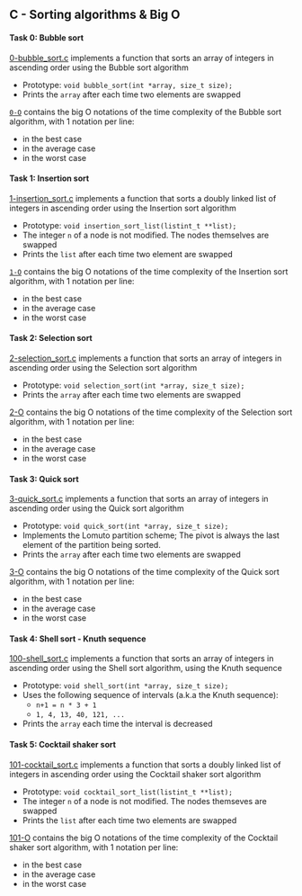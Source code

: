 ## C - Sorting algorithms & Big O

#### Task 0: Bubble sort
[0-bubble_sort.c](0-bubble_sort.c) implements a function that sorts an array of integers in ascending order using the Bubble sort algorithm
- Prototype: `void bubble_sort(int *array, size_t size);`
- Prints the `array` after each time two elements are swapped

[`0-O`](0-O) contains the big O notations of the time complexity of the Bubble sort algorithm, with 1 notation per line:
- in the best case
- in the average case
- in the worst case

#### Task 1: Insertion sort
[1-insertion_sort.c](1-insert_sort.c) implements a function that sorts a doubly linked list of integers in ascending order using the Insertion sort algorithm
- Prototype: `void insertion_sort_list(listint_t **list);`
- The integer `n` of a node is not modified. The nodes themselves are swapped
- Prints the `list` after each time two element are swapped

[`1-O`](1-O) contains the big O notations of the time complexity of the Insertion sort algorithm, with 1 notation per line:
- in the best case
- in the average case
- in the worst case

#### Task 2: Selection sort
[2-selection_sort.c](2-selection_sort.c) implements a function that sorts an array of integers in ascending order using the Selection sort algorithm
- Prototype: `void selection_sort(int *array, size_t size);`
- Prints the `array` after each time two elements are swapped

[2-O](2-O) contains the big O notations of the time complexity of the Selection sort algorithm, with 1 notation per line:
- in the best case
- in the average case
- in the worst case

#### Task 3: Quick sort
[3-quick_sort.c](3-quick_sort.c) implements a function that sorts an array of integers in ascending order using the Quick sort algorithm
- Prototype: `void quick_sort(int *array, size_t size);`
- Implements the Lomuto partition scheme; The pivot is always the last element of the partition being sorted.
- Prints the `array` after each time two elements are swapped

[3-O](3-O) contains the big O notations of the time complexity of the Quick sort algorithm, with 1 notation per line:
- in the best case
- in the average case
- in the worst case


#### Task 4: Shell sort - Knuth sequence
[100-shell_sort.c](100-shell_sort.c) implements a function that sorts an array of integers in ascending order using the Shell sort algorithm, using the Knuth sequence
- Prototype: `void shell_sort(int *array, size_t size);`
- Uses the following sequence of intervals (a.k.a the Knuth sequence):
	- `n+1 = n * 3 + 1`
	- `1, 4, 13, 40, 121, ...`
- Prints the `array` each time the interval is decreased

#### Task 5: Cocktail shaker sort
[101-cocktail_sort.c](101-cocktail_sort.c) implements a function that sorts a doubly linked list of integers in ascending order using the Cocktail shaker sort algorithm
- Prototype: `void cocktail_sort_list(listint_t **list);`
- The integer `n` of a node is not modified. The nodes themseves are swapped
- Prints the `list` after each time two elements are swapped

[101-O](101-O) contains the big O notations of the time complexity of the Cocktail shaker sort algorithm, with 1 notation per line:
- in the best case
- in the average case
- in the worst case
